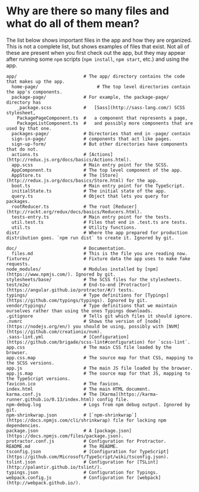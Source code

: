 # Why are there so many files and what do all of them mean?

The list below shows important files in the app and how they are organized. This
is not a complete list, but shows examples of files that exist. Not all of these
are present when you first check out the app, but they may appear after running
some `npm` scripts (`npm install`, `npm start`, etc.) and using the app.

    app/                         # The app/ directory contains the code that makes up the app.
      home-page/                      # The top level directories contain the app's components.
      package-page/              # For example, the package-page/ directory has
        _package.scss            #   [Sass](http://sass-lang.com/) SCSS stylesheet,
        PackagePageComponent.ts  #   a component that represents a page,
        PackageListComponent.ts  #   and possibly more components that are used by that one.
      packages-page/             # Directories that end in -page/ contain
      sign-in-page/              # components that act like pages.
      sign-up-form/              # But other directories have components that do not.
      actions.ts                 # [Actions](http://redux.js.org/docs/basics/Actions.html).
      app.scss                   # Main entry point for the SCSS.
      AppComponent.ts            # The top level component of the app.
      AppStore.ts                # The [Store](http://redux.js.org/docs/basics/Store.html) for the app.
      boot.ts                    # Main entry point for the TypeScript.
      initialState.ts            # The initial state of the app.
      query.ts                   # Object that lets you query for packages.
      rootReducer.ts             # The root [Reducer](http://rackt.org/redux/docs/basics/Reducers.html).
      tests-entry.ts             # Main entry point for the tests.
      util.test.ts               # Files that end in .test.ts are tests.
      util.ts                    # Utility functions.
    dist/                        # Where the app prepared for production distribution goes. `npm run dist` to create it. Ignored by git.

    doc/                         # Documentation.
      files.md                   # This is the file you are reading now.
    fixtures/                    # Fixture data the app uses to make fake requests.
    node_modules/                # Modules installed by [npm](https://www.npmjs.com/). Ignored by git.
    stylesheets/base/            # The SCSS files for the stylesheets.
    test/e2e/                    # End-to-end [Protractor](https://angular.github.io/protractor/#/) tests.
    typings/                     # Type definitions for [Typings](https://github.com/typings/typings). Ignored by git.
    vendor/typings/              # Type definitions that we maintain ourselves rather than using the ones Typings downloads.
    .gitignore                   # Tells git which files it should ignore.
    .nvmrc                       # Shows the version of [node](https://nodejs.org/en/) you should be using, possibly with [NVM](https://github.com/creationix/nvm).
    .sass-lint.yml               # [Configuration](https://github.com/brigade/scss-lint#configuration) for `scss-lint`.
    app.css                      # The main CSS file loaded by the browser.
    app.css.map                  # The source map for that CSS, mapping to the SCSS versions.
    app.js                       # The main JS file loaded by the browser.
    app.js.map                   # The source map for that JS, mapping to the TypeScript versions.
    favicon.ico                  # The favicon.
    index.html                   # The main HTML document.
    karma.conf.js                # The [Karma](https://karma-runner.github.io/0.13/index.html) config file.
    npm-debug.log                # Logs from npm debug output. Ignored by git.
    npm-shrinkwrap.json          # [`npm-shrinkwrap`](https://docs.npmjs.com/cli/shrinkwrap) file for locking npm dependencies.
    package.json                 # A [package.json](https://docs.npmjs.com/files/package.json).
    protractor.conf.js           # Configuration for Protractor.
    README.md                    # The README.
    tsconfig.json                # [Configuration for TypeScript](https://github.com/Microsoft/TypeScript/wiki/tsconfig.json).
    tslint.json                  # Configuration for [TSLint](http://palantir.github.io/tslint/).
    typings.json                 # Configuration for Typings.
    webpack.config.js            # Configuration for [webpack](http://webpack.github.io/).
